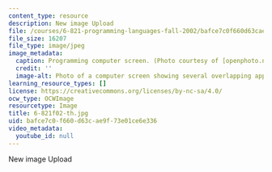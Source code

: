 ```yaml
---
content_type: resource
description: New image Upload
file: /courses/6-821-programming-languages-fall-2002/bafce7c0f660d63cae9f73e01ce6e336_6-821f02-th.jpg
file_size: 16207
file_type: image/jpeg
image_metadata:
  caption: Programming computer screen. (Photo courtesy of [openphoto.net](http://openphoto.net/).)
  credit: ''
  image-alt: Photo of a computer screen showing several overlapping applications.
learning_resource_types: []
license: https://creativecommons.org/licenses/by-nc-sa/4.0/
ocw_type: OCWImage
resourcetype: Image
title: 6-821f02-th.jpg
uid: bafce7c0-f660-d63c-ae9f-73e01ce6e336
video_metadata:
  youtube_id: null
---
```

New image Upload